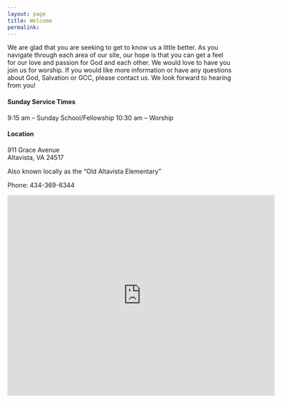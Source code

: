 ```yaml
---
layout: page
title: Welcome
permalink:
---
```

We are glad that you are seeking to get to know us a little better.  As you navigate through each area of our site, our hope is that you can get a feel for our love and passion for God and each other.  We would love to have you join us for worship.  If you would like more information or have any questions about God, Salvation or GCC, please contact us.  We look forward to hearing from you!

 

#### Sunday Service Times

9:15 am – Sunday School/Fellowship 
10:30 am – Worship



#### Location

911 Grace Avenue  
Altavista, VA 24517

Also known locally as the “Old Altavista Elementary”

Phone: 434-369-6344

<iframe src="https://www.google.com/maps/embed?pb=!1m14!1m8!1m3!1d12726.119925882347!2d-79.29584890000001!3d37.116304400000004!3m2!1i1024!2i768!4f13.1!3m3!1m2!1s0x89b677ff619f4d5b%3A0x47f0e4e6cb8715e4!2sGrace+Community+Church!5e0!3m2!1sen!2sus!4v1509908229703" width="600" height="450" frameborder="0" style="border:0" allowfullscreen></iframe>
